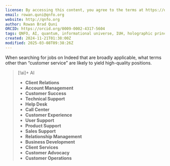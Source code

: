 ```yaml
---
license: By accessing this content, you agree to the terms at https://qnfo.org/LICENSE
email: rowan.quni@qnfo.org
website: http://qnfo.org
author: Rowan Brad Quni
ORCID: https://orcid.org/0009-0002-4317-5604
tags: QNFO, AI, quantum, informational universe, IUH, holographic principle
created: 2024-11-21T01:38:00Z
modified: 2025-03-08T09:38:26Z
---
```


When searching for jobs on Indeed that are broadly applicable, what terms other than “customer service” are likely to yield high-quality positions.

> [!ai]+ AI
>
> - **Client Relations**
> - **Account Management**
> - **Customer Success**
> - **Technical Support**
> - **Help Desk**
> - **Call Center**
> - **Customer Experience**
> - **User Support**
> - **Product Support**
> - **Sales Support**
> - **Relationship Management**
> - **Business Development**
> - **Client Services**
> - **Customer Advocacy**
> - **Customer Operations**
